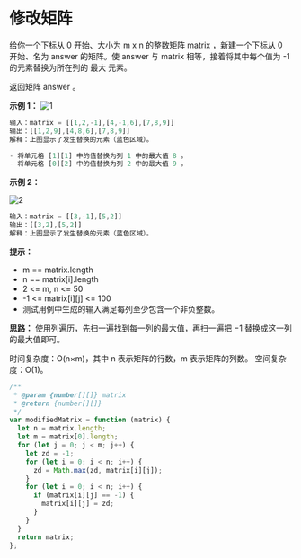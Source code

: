 # 修改矩阵

给你一个下标从 0 开始、大小为 m x n 的整数矩阵 matrix ，新建一个下标从 0 开始、名为 answer 的矩阵。使 answer 与 matrix 相等，接着将其中每个值为 -1 的元素替换为所在列的 最大 元素。

返回矩阵 answer 。

**示例 1：**
![1](https://assets.leetcode.com/uploads/2023/12/24/matrix1.png)

```js
输入：matrix = [[1,2,-1],[4,-1,6],[7,8,9]]
输出：[[1,2,9],[4,8,6],[7,8,9]]
解释：上图显示了发生替换的元素（蓝色区域）。

- 将单元格 [1][1] 中的值替换为列 1 中的最大值 8 。
- 将单元格 [0][2] 中的值替换为列 2 中的最大值 9 。
```

**示例 2：**

![2](https://assets.leetcode.com/uploads/2023/12/24/matrix2.png)

```js
输入：matrix = [[3,-1],[5,2]]
输出：[[3,2],[5,2]]
解释：上图显示了发生替换的元素（蓝色区域）。
```

**提示：**

- m == matrix.length
- n == matrix[i].length
- 2 <= m, n <= 50
- -1 <= matrix[i][j] <= 100
- 测试用例中生成的输入满足每列至少包含一个非负整数。

**思路：**
使用列遍历，先扫一遍找到每一列的最大值，再扫一遍把 −1 替换成这一列的最大值即可。

时间复杂度：O(n×m)，其中 n 表示矩阵的行数，m 表示矩阵的列数。
空间复杂度：O(1)。

```js
/**
 * @param {number[][]} matrix
 * @return {number[][]}
 */
var modifiedMatrix = function (matrix) {
  let n = matrix.length;
  let m = matrix[0].length;
  for (let j = 0; j < m; j++) {
    let zd = -1;
    for (let i = 0; i < n; i++) {
      zd = Math.max(zd, matrix[i][j]);
    }
    for (let i = 0; i < n; i++) {
      if (matrix[i][j] == -1) {
        matrix[i][j] = zd;
      }
    }
  }
  return matrix;
};
```

